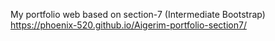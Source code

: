My portfolio web based on section-7 (Intermediate Bootstrap)
https://phoenix-520.github.io/Aigerim-portfolio-section7/
